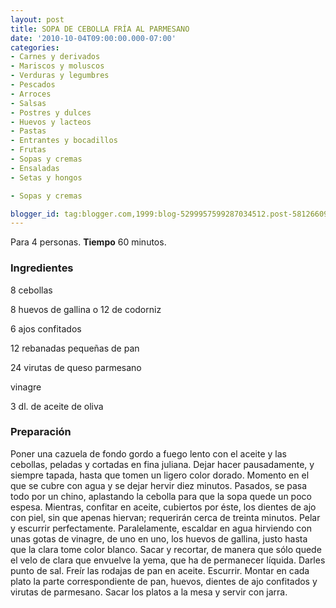 ```yaml
---
layout: post
title: SOPA DE CEBOLLA FRÍA AL PARMESANO
date: '2010-10-04T09:00:00.000-07:00'
categories:
- Carnes y derivados
- Mariscos y moluscos
- Verduras y legumbres
- Pescados
- Arroces
- Salsas
- Postres y dulces
- Huevos y lacteos
- Pastas
- Entrantes y bocadillos
- Frutas
- Sopas y cremas
- Ensaladas
- Setas y hongos

- Sopas y cremas

blogger_id: tag:blogger.com,1999:blog-5299957599287034512.post-5812660970374836388
---
```


Para 4 personas.
<b>Tiempo</b> 60 minutos.

<h3>Ingredientes</h3>

8 cebollas

8 huevos de gallina o 12 de codorniz

6 ajos confitados

12 rebanadas pequeñas de pan

24 virutas de queso parmesano

vinagre

3 dl. de aceite de oliva

<h3>Preparación</h3>

Poner una cazuela de fondo gordo a fuego lento con el aceite y las cebollas, peladas y cortadas en fina juliana. Dejar hacer pausadamente, y siempre tapada, hasta que tomen un ligero color dorado. Momento en el que se cubre con agua y se dejar hervir diez minutos. Pasados, se pasa todo por un chino, aplastando la cebolla para que la sopa quede un poco espesa. Mientras, confitar en aceite, cubiertos por éste, los dientes de ajo con piel, sin que apenas hiervan; requerirán cerca de treinta minutos. Pelar y escurrir perfectamente. Paralelamente, escaldar en agua hirviendo con unas gotas de vinagre, de uno en uno, los huevos de gallina, justo hasta que la clara tome color blanco. Sacar y recortar, de manera que sólo quede el velo de clara que envuelve la yema, que ha de permanecer líquida. Darles punto de sal. Freír las rodajas de pan en aceite. Escurrir. Montar en cada plato la parte correspondiente de pan, huevos, dientes de ajo confitados y virutas de parmesano. Sacar los platos a la mesa y servir con jarra.

